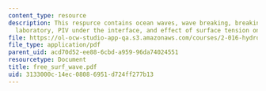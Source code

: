 ```yaml
---
content_type: resource
description: This respurce contains ocean waves, wave breaking, breaking wave in a
  laboratory, PIV under the interface, and effect of surface tension on wave profile.
file: https://ol-ocw-studio-app-qa.s3.amazonaws.com/courses/2-016-hydrodynamics-13-012-fall-2005/3133000c14ec08086951d724ff277b13_free_surf_wave.pdf
file_type: application/pdf
parent_uid: acd70d52-ee88-6cbd-a959-96da74024551
resourcetype: Document
title: free_surf_wave.pdf
uid: 3133000c-14ec-0808-6951-d724ff277b13
---
```

